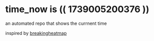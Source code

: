 # time_now is (( 1739005200376 ))

an automated repo that shows the currnent time

inspired by [breakingheatmap](https://github.com/breakingheatmap/breakingheatmap)